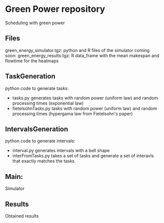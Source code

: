 # Green Power repository 

Scheduling with green power 

## Files

green_energy_simulator.tgz: python and R files of the simulator
coming soon: green_energy_results.tgz: R data_frame with the mean makespan and flowtime for the heatmaps

## TaskGeneration
python code to generate tasks:

- tasks.py generates tasks with random power (uniform law) and random
  processing times (exponential law) 
- fietelsohnTasks.py tasks with random power (uniform law) and random
  processing times (hypergama law from Fietelsohn's paper) 

## IntervalsGeneration
python code to generate intervals:

- interval.py generates intervals with a bell shape
- interFromTasks.py takes a set of tasks and generate a set of
  interavls that exactly matches the tasks
  
## Main:
Simulator

## Results
Obtained results 
